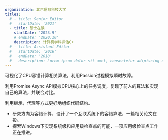 ```yaml
---
organization: 北京信息科技大学
titles:
  # - title: Senior Editor
  #   startDate: '2021'
  - title: 硕士在读
    startDate: '2023.9'
    # endDate: '2020.10'
    description: 计算机学科评估C+
  # - title: Assistant Editor
  #   startDate: '2016'
  #   endDate: '2018'
  #   description: Lorem ipsum dolor sit amet, consectetur adipiscing elit, sed do eiusmod tempor incididunt ut labore et dolore magna aliqua. Ultrices in iaculis nunc sed augue lacus viverra vitae congue.
---
```

可视化了CPU容错计算相关算法，利用Passion过程模拟瞬时故障。

利用Promise Async API模拟CPU核心上的任务调度。复现了前人的算法和实现自己的算法，并联合对比。

利用继承，代理等方式更好地组织代码结构。
<!-- [点击显示](?modal=alg)  -->
- 研究方向为容错计算，设计了一个互联系统下的容错算法，一篇相关论文在投。
- 探索Windows下实现系统级和应用级检查点的可能，一项应用级检查点工作正在推进。